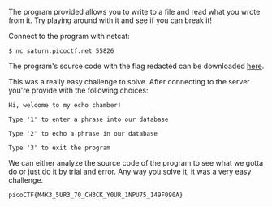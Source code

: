 The program provided allows you to write to a file and read what you wrote from it. Try playing around with it and see if you can break it!

Connect to the program with netcat:

`$ nc saturn.picoctf.net 55826`

The program's source code with the flag redacted can be downloaded [here](https://artifacts.picoctf.net/c/536/program-redacted.c).

This was a really easy challenge to solve. After connecting to the server you're provide with the following choices:

`Hi, welcome to my echo chamber!`

`Type '1' to enter a phrase into our database`

`Type '2' to echo a phrase in our database`

`Type '3' to exit the program`

We can either analyze the source code of the program to see what we gotta do or just do it by trial and error. Any way you solve 
it, it was a very easy challenge.

`picoCTF{M4K3_5UR3_70_CH3CK_Y0UR_1NPU75_149F090A}`
